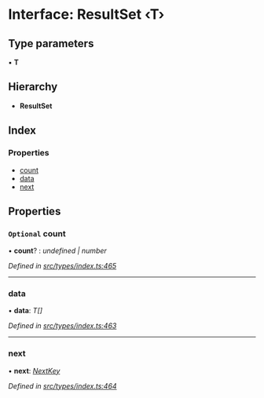 # Interface: ResultSet ‹**T**›

## Type parameters

▪ **T**

## Hierarchy

* **ResultSet**

## Index

### Properties

* [count](resultset.md#optional-count)
* [data](resultset.md#data)
* [next](resultset.md#next)

## Properties

### `Optional` count

• **count**? : *undefined | number*

*Defined in [src/types/index.ts:465](https://github.com/PolymathNetwork/polymesh-sdk/blob/5b409784/src/types/index.ts#L465)*

___

###  data

• **data**: *T[]*

*Defined in [src/types/index.ts:463](https://github.com/PolymathNetwork/polymesh-sdk/blob/5b409784/src/types/index.ts#L463)*

___

###  next

• **next**: *[NextKey](../globals.md#nextkey)*

*Defined in [src/types/index.ts:464](https://github.com/PolymathNetwork/polymesh-sdk/blob/5b409784/src/types/index.ts#L464)*
